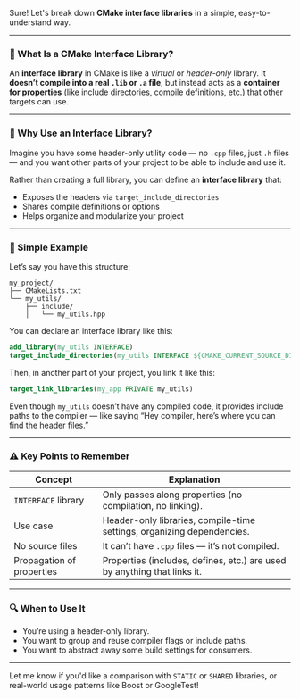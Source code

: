 Sure! Let's break down **CMake interface libraries** in a simple, easy-to-understand way.

---

### 🔧 What Is a CMake Interface Library?

An **interface library** in CMake is like a *virtual* or *header-only* library. It **doesn’t compile into a real `.lib` or `.a` file**, but instead acts as a **container for properties** (like include directories, compile definitions, etc.) that other targets can use.

---

### 🤝 Why Use an Interface Library?

Imagine you have some header-only utility code — no `.cpp` files, just `.h` files — and you want other parts of your project to be able to include and use it.

Rather than creating a full library, you can define an **interface library** that:

* Exposes the headers via `target_include_directories`
* Shares compile definitions or options
* Helps organize and modularize your project

---

### 🧱 Simple Example

Let’s say you have this structure:

```
my_project/
├── CMakeLists.txt
└── my_utils/
    ├── include/
    │   └── my_utils.hpp
```

You can declare an interface library like this:

```cmake
add_library(my_utils INTERFACE)
target_include_directories(my_utils INTERFACE ${CMAKE_CURRENT_SOURCE_DIR}/my_utils/include)
```

Then, in another part of your project, you link it like this:

```cmake
target_link_libraries(my_app PRIVATE my_utils)
```

Even though `my_utils` doesn’t have any compiled code, it provides include paths to the compiler — like saying “Hey compiler, here’s where you can find the header files.”

---

### ⚠️ Key Points to Remember

| Concept                   | Explanation                                                              |
| ------------------------- | ------------------------------------------------------------------------ |
| `INTERFACE` library       | Only passes along properties (no compilation, no linking).               |
| Use case                  | Header-only libraries, compile-time settings, organizing dependencies.   |
| No source files           | It can’t have `.cpp` files — it’s not compiled.                          |
| Propagation of properties | Properties (includes, defines, etc.) are used by anything that links it. |

---

### 🔍 When to Use It

* You’re using a header-only library.
* You want to group and reuse compiler flags or include paths.
* You want to abstract away some build settings for consumers.

---

Let me know if you'd like a comparison with `STATIC` or `SHARED` libraries, or real-world usage patterns like Boost or GoogleTest!
